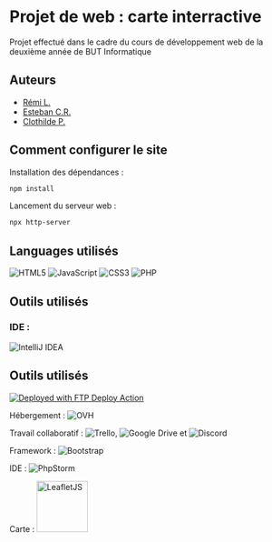 # Projet de web : carte interractive

Projet effectué dans le cadre du cours de développement web de la deuxième année de BUT Informatique

## Auteurs

- [Rémi L.](https://github.com/remi-lem)
- [Esteban C.R.](https://github.com/EstebanCRz)
- [Clothilde P.](https://github.com/TorielLink)

## Comment configurer le site
Installation des dépendances :
```sh
npm install
```
Lancement du serveur web : 
```sh
npx http-server
```

## Languages utilisés
![HTML5](https://img.shields.io/badge/html5-%23E34F26.svg?style=for-the-badge&logo=html5&logoColor=white)
![JavaScript](https://img.shields.io/badge/javascript-%23323330.svg?style=for-the-badge&logo=javascript&logoColor=%23F7DF1E)
![CSS3](https://img.shields.io/badge/css3-%231572B6.svg?style=for-the-badge&logo=css3&logoColor=white)
![PHP](https://img.shields.io/badge/php-%23777BB4.svg?style=for-the-badge&logo=php&logoColor=white)
## Outils utilisés
### IDE :
![IntelliJ IDEA](https://img.shields.io/badge/IntelliJIDEA-000000.svg?style=for-the-badge&logo=intellij-idea&logoColor=white)

## Outils utilisés

[<img alt="Deployed with FTP Deploy Action" src="https://img.shields.io/badge/Deployed With-FTP DEPLOY ACTION-%3CCOLOR%3E?style=for-the-badge&color=0077b6">](https://github.com/SamKirkland/FTP-Deploy-Action)

Hébergement : ![OVH](https://img.shields.io/badge/ovh-%23123F6D.svg?style=for-the-badge&logo=ovh&logoColor=#123F6D)

Travail collaboratif : ![Trello](https://img.shields.io/badge/Trello-%23026AA7.svg?style=for-the-badge&logo=Trello&logoColor=white), ![Google Drive](https://img.shields.io/badge/Google%20Drive-4285F4?style=for-the-badge&logo=googledrive&logoColor=white) et ![Discord](https://img.shields.io/badge/Discord-%235865F2.svg?style=for-the-badge&logo=discord&logoColor=white)

Framework : ![Bootstrap](https://img.shields.io/badge/bootstrap-%238511FA.svg?style=for-the-badge&logo=bootstrap&logoColor=white)

IDE : ![PhpStorm](https://img.shields.io/badge/phpstorm-143?style=for-the-badge&logo=phpstorm&logoColor=black&color=black&labelColor=darkorchid)

Carte : <img src="https://assets.website-files.com/5d3ef00c73102c436bc83996/5d3ef00c73102c1f23c83a2a_logo-reversed.png" alt="LeafletJS" width="90"/>
